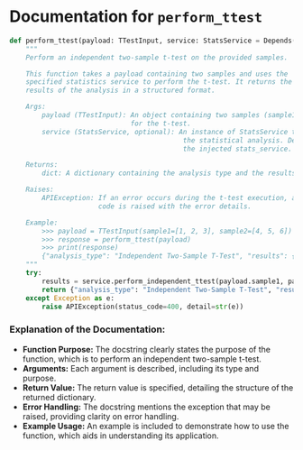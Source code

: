 # Documentation for `perform_ttest`

```python
def perform_ttest(payload: TTestInput, service: StatsService = Depends(lambda: stats_service)):
    """
    Perform an independent two-sample t-test on the provided samples.

    This function takes a payload containing two samples and uses the 
    specified statistics service to perform the t-test. It returns the 
    results of the analysis in a structured format.

    Args:
        payload (TTestInput): An object containing two samples (sample1 and sample2) 
                              for the t-test.
        service (StatsService, optional): An instance of StatsService to perform 
                                           the statistical analysis. Defaults to 
                                           the injected stats_service.

    Returns:
        dict: A dictionary containing the analysis type and the results of the t-test.

    Raises:
        APIException: If an error occurs during the t-test execution, a 400 status 
                      code is raised with the error details.

    Example:
        >>> payload = TTestInput(sample1=[1, 2, 3], sample2=[4, 5, 6])
        >>> response = perform_ttest(payload)
        >>> print(response)
        {"analysis_type": "Independent Two-Sample T-Test", "results": {...}}
    """
    try:
        results = service.perform_independent_ttest(payload.sample1, payload.sample2)
        return {"analysis_type": "Independent Two-Sample T-Test", "results": results}
    except Exception as e:
        raise APIException(status_code=400, detail=str(e))
``` 

### Explanation of the Documentation:
- **Function Purpose:** The docstring clearly states the purpose of the function, which is to perform an independent two-sample t-test.
- **Arguments:** Each argument is described, including its type and purpose.
- **Return Value:** The return value is specified, detailing the structure of the returned dictionary.
- **Error Handling:** The docstring mentions the exception that may be raised, providing clarity on error handling.
- **Example Usage:** An example is included to demonstrate how to use the function, which aids in understanding its application.